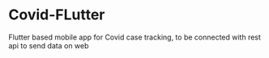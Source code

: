 # Covid-FLutter
Flutter based mobile app for Covid case tracking, to be connected with rest api to send data on web
